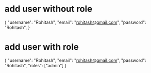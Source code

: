 # add user without role 
{
    "username": "Rohitash",
    "email": "rohitash@gmail.com",
    "password": "Rohitash",
}
# add user with role
{
    "username": "Rohitash",
    "email": "rohitash@gmail.com",
    "password": "Rohitash",
    "roles": ["admin"]
}